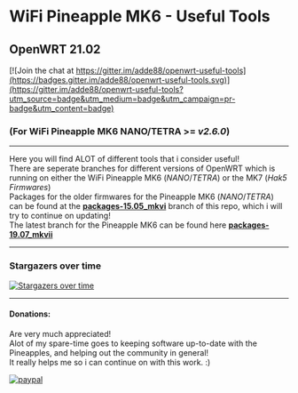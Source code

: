# WiFi Pineapple MK6 - Useful Tools
## OpenWRT 21.02
[![Join the chat at https://gitter.im/adde88/openwrt-useful-tools](https://badges.gitter.im/adde88/openwrt-useful-tools.svg)](https://gitter.im/adde88/openwrt-useful-tools?utm_source=badge&utm_medium=badge&utm_campaign=pr-badge&utm_content=badge)

### (For WiFi Pineapple MK6 NANO/TETRA >= *v2.6.0*)
---
Here you will find ALOT of different tools that i consider useful!  
There are seperate branches for different versions of OpenWRT which is running on either the WiFi Pineapple MK6 (*NANO*/*TETRA*) or the MK7 (*Hak5 Firmwares*)   
Packages for the older firmwares for the Pineapple MK6 (*NANO*/*TETRA*) can be found at the **[packages-15.05_mkvi](https://github.com/adde88/openwrt-useful-tools/tree/packages-15.05_mkvi)** branch of this repo, which i will try to continue on updating!  
The latest branch for the Pineapple MK6 can be found here **[packages-19.07_mkvii](https://github.com/adde88/openwrt-useful-tools/tree/packages-19.07_mkvii)**  

---
### Stargazers over time

[![Stargazers over time](https://starchart.cc/adde88/openwrt-useful-tools.svg)](https://starchart.cc/adde88/openwrt-useful-tools)

---
#### Donations:
Are very much appreciated!  
Alot of my spare-time goes to keeping software up-to-date with the Pineapples, and helping out the community in general!  
It really helps me so i can continue on with this work. :)


[![paypal](https://www.paypalobjects.com/en_US/NO/i/btn/btn_donateCC_LG.gif)](https://www.paypal.com/cgi-bin/webscr?cmd=_s-xclick&hosted_button_id=4HJM939H9PHWW)

